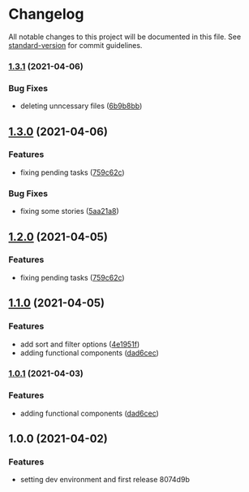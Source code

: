 # Changelog

All notable changes to this project will be documented in this file. See [standard-version](https://github.com/conventional-changelog/standard-version) for commit guidelines.

### [1.3.1](https://github.com/ventoji/ins-card-app/compare/v1.3.0...v1.3.1) (2021-04-06)


### Bug Fixes

* deleting unncessary files ([6b9b8bb](https://github.com/ventoji/ins-card-app/commit/6b9b8bb180382f9e2347189d3d4c9635e75e75ed))

## [1.3.0](https://github.com/ventoji/ins-card-app/compare/v1.1.0...v1.3.0) (2021-04-06)


### Features

* fixing pending tasks ([759c62c](https://github.com/ventoji/ins-card-app/commit/759c62cf9ebe7a39a9fdb2535d91051521d6b02c))


### Bug Fixes

* fixing some stories ([5aa21a8](https://github.com/ventoji/ins-card-app/commit/5aa21a82264ae8af9a6cc357f3c00aff26b69409))

## [1.2.0](https://github.com/ventoji/ins-card-app/compare/v1.1.0...v1.2.0) (2021-04-05)


### Features

* fixing pending tasks ([759c62c](https://github.com/ventoji/ins-card-app/commit/759c62cf9ebe7a39a9fdb2535d91051521d6b02c))

## [1.1.0](https://github.com/ventoji/ins-card-app/compare/v1.0.0...v1.1.0) (2021-04-05)


### Features

* add sort and filter options ([4e1951f](https://github.com/ventoji/ins-card-app/commit/4e1951faf948154d1f199f29607b4ed9ec45d550))
* adding functional components ([dad6cec](https://github.com/ventoji/ins-card-app/commit/dad6cecee873e7fc0263e1b3f27cdf04caeddb71))

### [1.0.1](https://github.com/ventoji/ins-card-app/compare/v1.0.0...v1.0.1) (2021-04-03)


### Features

* adding functional components ([dad6cec](https://github.com/ventoji/ins-card-app/commit/dad6cecee873e7fc0263e1b3f27cdf04caeddb71))

## 1.0.0 (2021-04-02)


### Features

* setting dev environment and first release 8074d9b
